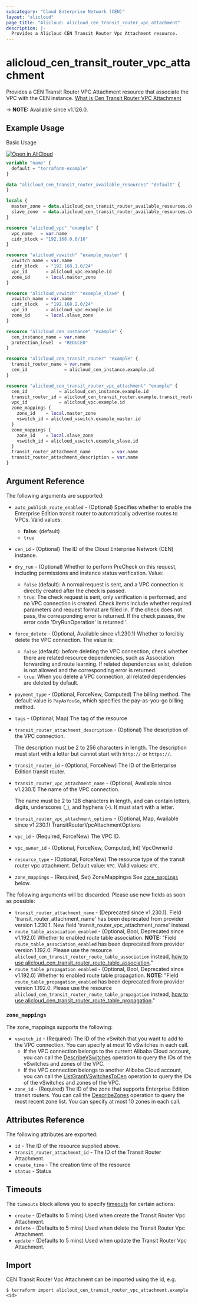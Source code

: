 ```yaml
---
subcategory: "Cloud Enterprise Network (CEN)"
layout: "alicloud"
page_title: "Alicloud: alicloud_cen_transit_router_vpc_attachment"
description: |-
  Provides a Alicloud CEN Transit Router Vpc Attachment resource.
---
```


# alicloud_cen_transit_router_vpc_attachment

Provides a CEN Transit Router VPC Attachment resource that associate the VPC with the CEN instance. [What is Cen Transit Router VPC Attachment](https://www.alibabacloud.com/help/en/cen/developer-reference/api-cbn-2017-09-12-createtransitroutervpcattachment)

-> **NOTE:** Available since v1.126.0.

## Example Usage

Basic Usage

<div style="display: block;margin-bottom: 40px;"><div class="oics-button" style="float: right;position: absolute;margin-bottom: 10px;">
  <a href="https://api.aliyun.com/terraform?resource=alicloud_cen_transit_router_vpc_attachment&exampleId=509f440a-f327-0f3f-84dd-e67b0264a3307907872b&activeTab=example&spm=docs.r.cen_transit_router_vpc_attachment.0.509f440af3&intl_lang=EN_US" target="_blank">
    <img alt="Open in AliCloud" src="https://img.alicdn.com/imgextra/i1/O1CN01hjjqXv1uYUlY56FyX_!!6000000006049-55-tps-254-36.svg" style="max-height: 44px; max-width: 100%;">
  </a>
</div></div>

```terraform
variable "name" {
  default = "terraform-example"
}

data "alicloud_cen_transit_router_available_resources" "default" {
}

locals {
  master_zone = data.alicloud_cen_transit_router_available_resources.default.resources[0].master_zones[0]
  slave_zone  = data.alicloud_cen_transit_router_available_resources.default.resources[0].slave_zones[1]
}

resource "alicloud_vpc" "example" {
  vpc_name   = var.name
  cidr_block = "192.168.0.0/16"
}

resource "alicloud_vswitch" "example_master" {
  vswitch_name = var.name
  cidr_block   = "192.168.1.0/24"
  vpc_id       = alicloud_vpc.example.id
  zone_id      = local.master_zone
}

resource "alicloud_vswitch" "example_slave" {
  vswitch_name = var.name
  cidr_block   = "192.168.2.0/24"
  vpc_id       = alicloud_vpc.example.id
  zone_id      = local.slave_zone
}

resource "alicloud_cen_instance" "example" {
  cen_instance_name = var.name
  protection_level  = "REDUCED"
}

resource "alicloud_cen_transit_router" "example" {
  transit_router_name = var.name
  cen_id              = alicloud_cen_instance.example.id
}

resource "alicloud_cen_transit_router_vpc_attachment" "example" {
  cen_id            = alicloud_cen_instance.example.id
  transit_router_id = alicloud_cen_transit_router.example.transit_router_id
  vpc_id            = alicloud_vpc.example.id
  zone_mappings {
    zone_id    = local.master_zone
    vswitch_id = alicloud_vswitch.example_master.id
  }
  zone_mappings {
    zone_id    = local.slave_zone
    vswitch_id = alicloud_vswitch.example_slave.id
  }
  transit_router_attachment_name        = var.name
  transit_router_attachment_description = var.name
}
```

## Argument Reference

The following arguments are supported:
* `auto_publish_route_enabled` - (Optional) Specifies whether to enable the Enterprise Edition transit router to automatically advertise routes to VPCs. Valid values:
  - **false:** (default)
  - `true`

* `cen_id` - (Optional) The ID of the Cloud Enterprise Network (CEN) instance.

* `dry_run` - (Optional) Whether to perform PreCheck on this request, including permissions and instance status verification. Value:
  - `false` (default): A normal request is sent, and a VPC connection is directly created after the check is passed.
  - `true`: The check request is sent, only verification is performed, and no VPC connection is created. Check items include whether required parameters and request format are filled in. If the check does not pass, the corresponding error is returned. If the check passes, the error code 'DryRunOperation' is returned '.
* `force_delete` - (Optional, Available since v1.230.1) Whether to forcibly delete the VPC connection. The value is:
  - `false` (default): before deleting the VPC connection, check whether there are related resource dependencies, such as Association forwarding and route learning. If related dependencies exist, deletion is not allowed and the corresponding error is returned.
  - `true`: When you delete a VPC connection, all related dependencies are deleted by default.
* `payment_type` - (Optional, ForceNew, Computed) The billing method. The default value is `PayAsYouGo`, which specifies the pay-as-you-go billing method.

* `tags` - (Optional, Map) The tag of the resource
* `transit_router_attachment_description` - (Optional) The description of the VPC connection.

  The description must be 2 to 256 characters in length. The description must start with a letter but cannot start with `http://` or `https://`.

* `transit_router_id` - (Optional, ForceNew) The ID of the Enterprise Edition transit router.

* `transit_router_vpc_attachment_name` - (Optional, Available since v1.230.1) The name of the VPC connection.

  The name must be 2 to 128 characters in length, and can contain letters, digits, underscores (\_), and hyphens (-). It must start with a letter.

* `transit_router_vpc_attachment_options` - (Optional, Map, Available since v1.230.1) TransitRouterVpcAttachmentOptions
* `vpc_id` - (Required, ForceNew) The VPC ID.

* `vpc_owner_id` - (Optional, ForceNew, Computed, Int) VpcOwnerId
* `resource_type` - (Optional, ForceNew) The resource type of the transit router vpc attachment. Default value: `VPC`. Valid values: `VPC`.
* `zone_mappings` - (Required, Set) ZoneMappingss See [`zone_mappings`](#zone_mappings) below.

The following arguments will be discarded. Please use new fields as soon as possible:
* `transit_router_attachment_name` - (Deprecated since v1.230.1). Field 'transit_router_attachment_name' has been deprecated from provider version 1.230.1. New field 'transit_router_vpc_attachment_name' instead.
* `route_table_association_enabled` - (Optional, Bool, Deprecated since v1.192.0) Whether to enabled route table association. **NOTE:** "Field `route_table_association_enabled` has been deprecated from provider version 1.192.0. Please use the resource `alicloud_cen_transit_router_route_table_association` instead, [how to use alicloud_cen_transit_router_route_table_association](https://registry.terraform.io/providers/aliyun/alicloud/latest/docs/resources/cen_transit_router_route_table_association)."
* `route_table_propagation_enabled` - (Optional, Bool, Deprecated since v1.192.0) Whether to enabled route table propagation. **NOTE:** "Field `route_table_propagation_enabled` has been deprecated from provider version 1.192.0. Please use the resource `alicloud_cen_transit_router_route_table_propagation` instead, [how to use alicloud_cen_transit_router_route_table_propagation](https://registry.terraform.io/providers/aliyun/alicloud/latest/docs/resources/cen_transit_router_route_table_propagation)."

### `zone_mappings`

The zone_mappings supports the following:
* `vswitch_id` - (Required) The ID of the vSwitch that you want to add to the VPC connection.  You can specify at most 10 vSwitches in each call.
  - If the VPC connection belongs to the current Alibaba Cloud account, you can call the [DescribeVSwitches](https://www.alibabacloud.com/help/en/doc-detail/35748.html) operation to query the IDs of the vSwitches and zones of the VPC.
  - If the VPC connection belongs to another Alibaba Cloud account, you can call the [ListGrantVSwitchesToCen](https://www.alibabacloud.com/help/en/doc-detail/427599.html) operation to query the IDs of the vSwitches and zones of the VPC.
* `zone_id` - (Required) The ID of the zone that supports Enterprise Edition transit routers.  You can call the [DescribeZones](https://www.alibabacloud.com/help/en/doc-detail/36064.html) operation to query the most recent zone list.  You can specify at most 10 zones in each call.

## Attributes Reference

The following attributes are exported:
* `id` - The ID of the resource supplied above.
* `transit_router_attachment_id` - The ID of the Transit Router Attachment.
* `create_time` - The creation time of the resource
* `status` - Status

## Timeouts

The `timeouts` block allows you to specify [timeouts](https://developer.hashicorp.com/terraform/language/resources/syntax#operation-timeouts) for certain actions:
* `create` - (Defaults to 5 mins) Used when create the Transit Router Vpc Attachment.
* `delete` - (Defaults to 5 mins) Used when delete the Transit Router Vpc Attachment.
* `update` - (Defaults to 5 mins) Used when update the Transit Router Vpc Attachment.

## Import

CEN Transit Router Vpc Attachment can be imported using the id, e.g.

```shell
$ terraform import alicloud_cen_transit_router_vpc_attachment.example <id>
```